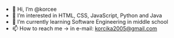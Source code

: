 - 👋 Hi, I’m @korcee
- 👀 I’m interested in HTML, CSS, JavaScript, Python and Java
- 🌱 I’m currently learning Software Engineering in middle school
- 📫 How to reach me -> in e-mail: korcika2005@gmail.com

<!---
korcee/korcee is a ✨ special ✨ repository because its `README.md` (this file) appears on your GitHub profile.
You can click the Preview link to take a look at your changes.
--->
